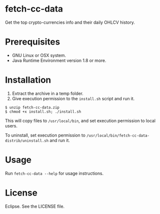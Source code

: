 # fetch-cc-data

Get the top crypto-currencies info and their daily OHLCV history.

# Prerequisites

- GNU Linux or OSX system.
- Java Runtime Environment version 1.8 or more.

# Installation

1. Extract the archive in a temp folder.
2. Give execution permission to the `install.sh` script and run it.
```
$ unzip fetch-cc-data.zip
$ chmod +x install.sh; ./install.sh
```

This will copy files to `/usr/local/bin`, and set execution permission to local users.

To uninstall, set execution permission to `/usr/local/bin/fetch-cc-data-distrib/uninstall.sh` and run it.

# Usage

Run `fetch-cc-data --help` for usage instructions.

# License

Eclipse. See the LICENSE file.
